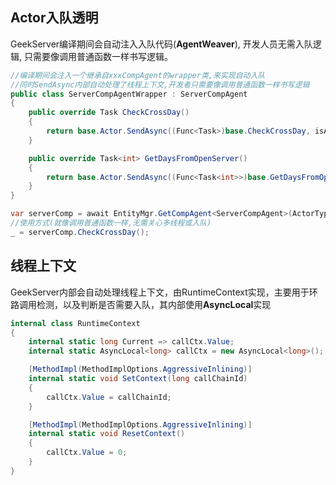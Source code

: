 ## Actor入队透明 ##
GeekServer编译期间会自动注入入队代码(**AgentWeaver**), 开发人员无需入队逻辑, 只需要像调用普通函数一样书写逻辑。  
```c#
//编译期间会注入一个继承自xxxCompAgent的wrapper类,来实现自动入队
//同时SendAsync内部自动处理了线程上下文,开发者只需要像调用普通函数一样书写逻辑
public class ServerCompAgentWrapper : ServerCompAgent
{
	public override Task CheckCrossDay()
	{
		return base.Actor.SendAsync((Func<Task>)base.CheckCrossDay, isAwait: false, 10000);
	}

	public override Task<int> GetDaysFromOpenServer()
	{
		return base.Actor.SendAsync((Func<Task<int>>)base.GetDaysFromOpenServer, isAwait: true, 10000);
	}
}

var serverComp = await EntityMgr.GetCompAgent<ServerCompAgent>(ActorType.Server);
//使用方式(就像调用普通函数一样,无需关心多线程或入队)
_ = serverComp.CheckCrossDay();

```
## 线程上下文 ##
GeekServer内部会自动处理线程上下文，由RuntimeContext实现，主要用于环路调用检测，以及判断是否需要入队，其内部使用**AsyncLocal**实现
```c#
internal class RuntimeContext
{
    internal static long Current => callCtx.Value;
    internal static AsyncLocal<long> callCtx = new AsyncLocal<long>();

    [MethodImpl(MethodImplOptions.AggressiveInlining)]
    internal static void SetContext(long callChainId)
    {
        callCtx.Value = callChainId;
    }

    [MethodImpl(MethodImplOptions.AggressiveInlining)]
    internal static void ResetContext()
    {
        callCtx.Value = 0;
    }
}
```